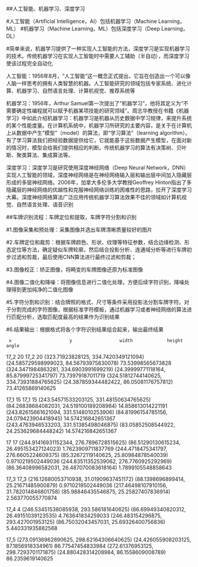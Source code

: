 ##人工智能、机器学习、深度学习

#人工智能（Artificial Intelligence，AI）包括机器学习（Machine Learning，ML）
#机器学习（Machine Learning，ML）包括深度学习（Deep Learning，DL）

#简单来说，机器学习提供了一种实现人工智能的方法，深度学习是实现机器学习的技术。传统机器学习在实现人工智能时中需要人工辅助（半自动），而深度学习使该过程完全自动化

人工智能：1956年8月，“人工智能”这一概念正式提出，它旨在创造出一个可以像人脑一样思考的拥有人类智慧的机器。人工智能研究的领域包括专家系统、进化计算、机器学习、自然语言处理、计算机视觉、推荐系统等

机器学习：1956年，Arthur Samuel第一次提出了“机器学习”，他将其定义为“不需要确定性编程就可以赋予机器某项技能的研究领域”。周志华教授在书籍《机器学习》中如此介绍机器学习：机器学习是机器从历史数据中学习规律，来提升系统的某个性能度量。在计算机系统中，机器学习所研究的主要内容，是关于在计算机上从数据中产生“模型”（model）的算法，即“学习算法”（learning algorithm）。有了学习算法我们把经验数据提供给它，它就能基于这些数据产生模型，在面对新的情况时，模型会给我们提供相应的判断。传统机器学习的算法有决策树、贝叶斯、聚类算法、集成算法等。

深度学习：深度学习是研究使用深度神经网络（Deep Neural Network，DNN）实现人工智能的领域，深度神经网络是在神经网络输入层和输出层中间加入隐藏层形成的多层神经网络。2006年，加拿大多伦多大学教授Geoffrey Hinton指出了多隐藏层的神经网络的优越性和克服神经网络训练的困难性的思路，拉开了深度学习大幕。深度神经网络算法广泛应用传统机器学习算法效果不佳的领域如计算机视觉、自然语言处理、语音识别


##车牌识别流程：车牌定位和提取，车牌字符分割和识别

#1.图像采集和预处理：采集图像并选出车牌清晰质量较好的图片

#2.车牌定位和裁剪：根据车牌颜色、形状、纹理等特征参数，结合边缘检测、形态定位等方法，确定疑似车牌轮廓，然后结合投影分析、连通域分析等进行车牌初步过滤和剪裁，最后使用CNN算法进行最终过滤和剪裁；

#3.图像校正：矫正图像，将畸变的车牌图像还原为标准图像

#4.图像二值化和降噪：将图像信息进行二值化处理，方便后续字符识别，降噪处理得到更加纯净的二值化图像

#5.字符分割和识别：结合牌照的格式、尺寸等条件采用投影法分割车牌字符。对于分割完成的字符图像，根据标准字符模板，通过机器学习或者神经网络的算法进行匹配分析，选取匹配度最高的结果作为识别结果

#6.结果输出：根据格式将各个字符识别结果组合起来，输出最终结果

     x                      y                  width             height              angle
17_2 20                                             17_2 20
(323.71923828125, 334.7420349121094) (24.585729598999023, 84.56793975830078) 73.53998565673828
(324.3471984863281, 334.6903991699219) (24.39999771118164, 85.87999725341797) 73.73979187011719 
(324.51812744140625, 334.73931884765625) (24.387859344482422, 86.05081176757812) 73.41265869140625

17_1 15                                             17_1 15
(243.54571533203125, 331.48150634765625) (84.26838684082031, 24.519100189208984) 14.858613014221191
(243.82615661621094, 331.5148010253906) (84.81996154785156, 24.079423904418945) 14.574216842651367  
(243.4763946533203, 331.51385498046875) (83.05852508544922, 24.253629684448242) 14.574216842651367

17                                                  17
(244.91416931152344, 276.7896728515625) (86.51290130615234, 26.495153427124023) 1.7623909711837769 
(244.4718475341797, 276.6605224609375) (85.32672119140625, 25.80984878540039) 0.9710219502449036
(244.83511352539062, 276.7760925292969) (86.36408996582031, 26.487070083618164) 1.7899105548858643

17_3                                                17_3
(216.12680053710938, 31.01909637451172) (88.1398696899414, 25.21671485900879) 0.9710219502449036 
(217.46498107910156, 31.782014846801758) (85.98846435546875, 25.25827407836914) 2.563770055770874

17_4 4
(246.53451538085938, 293.586181640625) (86.69949340820312, 26.49151039123535) 4.763641834259033
(246.483154296875, 293.427001953125) (86.75032043457031, 25.69326400756836) 5.440331935882568

17_5
(273.09136962890625, 298.62164306640625) (24.426055908203125, 87.1856918334961) 86.77547454833984
(272.61376953125, 298.7293701171875) (24.880428314208984, 86.1558609008789) 86.2359619140625